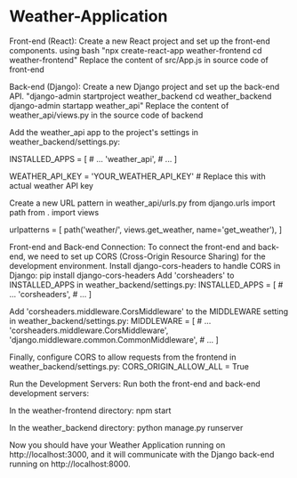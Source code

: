 # Weather-Application
Front-end (React):
Create a new React project and set up the front-end components.
using bash
"npx create-react-app weather-frontend
cd weather-frontend"
Replace the content of src/App.js in source code of front-end

Back-end (Django):
Create a new Django project and set up the back-end API.
"django-admin startproject weather_backend
cd weather_backend
django-admin startapp weather_api"
Replace the content of weather_api/views.py in the source code of backend

Add the weather_api app to the project's settings in weather_backend/settings.py:

INSTALLED_APPS = [
    # ...
    'weather_api',
    # ...
]

WEATHER_API_KEY = 'YOUR_WEATHER_API_KEY'  # Replace this with actual weather API key

Create a new URL pattern in weather_api/urls.py
from django.urls import path
from . import views

urlpatterns = [
    path('weather/', views.get_weather, name='get_weather'),
]

Front-end and Back-end Connection:
To connect the front-end and back-end, we need to set up CORS (Cross-Origin Resource Sharing) for the development environment. Install django-cors-headers to handle CORS in Django:
pip install django-cors-headers
Add 'corsheaders' to INSTALLED_APPS in weather_backend/settings.py:
INSTALLED_APPS = [
    # ...
    'corsheaders',
    # ...
]

Add 'corsheaders.middleware.CorsMiddleware' to the MIDDLEWARE setting in weather_backend/settings.py:
MIDDLEWARE = [
    # ...
    'corsheaders.middleware.CorsMiddleware',
    'django.middleware.common.CommonMiddleware',
    # ...
]

Finally, configure CORS to allow requests from the frontend in weather_backend/settings.py:
CORS_ORIGIN_ALLOW_ALL = True

Run the Development Servers:
Run both the front-end and back-end development servers:

In the weather-frontend directory:
npm start

In the weather_backend directory:
python manage.py runserver

Now you should have your Weather Application running on http://localhost:3000, and it will communicate with the Django back-end running on http://localhost:8000.
